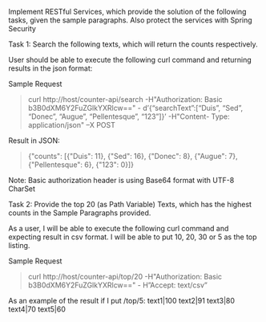 Implement RESTful Services, which provide the solution of the following tasks, given the sample paragraphs. Also protect the services with Spring Security

Task 1: Search the following texts, which will return the counts respectively.

User should be able to execute the following curl command and returning results in the json format:

Sample Request
> curl http://host/counter-api/search -H"Authorization: Basic b3B0dXM6Y2FuZGlkYXRlcw==" - d’{“searchText”:[“Duis”, “Sed”, “Donec”, “Augue”, “Pellentesque”, “123”]}’ -H"Content- Type: application/json" –X POST

Result in JSON:
> {"counts": [{"Duis": 11}, {"Sed": 16}, {"Donec": 8}, {"Augue": 7}, {"Pellentesque": 6},
{"123": 0}]}

Note: Basic authorization header is using Base64 format with UTF-8 CharSet

Task 2: Provide the top 20 (as Path Variable) Texts, which has the highest counts in the Sample Paragraphs provided.

As a user, I will be able to execute the following curl command and expecting result in csv format. I will be able to put 10, 20, 30 or 5 as the top listing.

Sample Request
> curl http://host/counter-api/top/20 -H"Authorization: Basic b3B0dXM6Y2FuZGlkYXRlcw==" - H”Accept: text/csv”

As an example of the result if I put /top/5: text1|100
text2|91 text3|80 text4|70 text5|60
